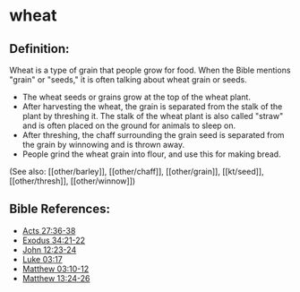 # wheat #

## Definition: ##

Wheat is a type of grain that people grow for food. When the Bible mentions "grain" or "seeds," it is often talking about wheat grain or seeds.

 * The wheat seeds or grains grow at the top of the wheat plant.
 * After harvesting the wheat, the grain is separated from the stalk of the plant by threshing it. The stalk of the wheat plant is also called "straw" and is often placed on the ground for animals to sleep on.
* After threshing, the chaff surrounding the grain seed is separated from the grain by winnowing and is thrown away.
 * People grind the wheat grain into flour, and use this for making bread.

(See also: [[other/barley]], [[other/chaff]], [[other/grain]], [[kt/seed]], [[other/thresh]], [[other/winnow]])

## Bible References: ##

* [Acts 27:36-38](en/tn/act/help/27/36)
* [Exodus 34:21-22](en/tn/exo/help/34/21)
* [John 12:23-24](en/tn/jhn/help/12/23)
* [Luke 03:17](en/tn/luk/help/03/17)
* [Matthew 03:10-12](en/tn/mat/help/03/10)
* [Matthew 13:24-26](en/tn/mat/help/13/24)